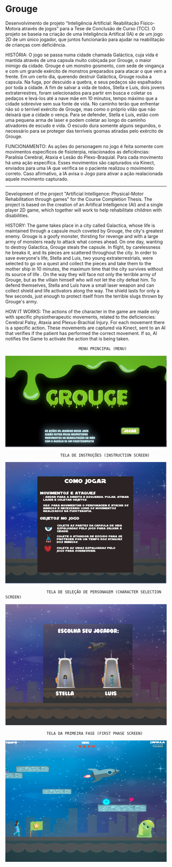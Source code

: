 # Grouge

Desenvolvimento de projeto “Inteligência Artificial: Reabilitação Físico-Motora através de jogos” para a Tese de Conclusão de Curso (TCC). O projeto se baseia na criação de uma Inteligência Artifical (IA) e de um jogo 2D de um único jogador, que juntos funcionarão para ajudar na reabilitação de crianças com deficiência. 

HISTÓRIA: O jogo se passa numa cidade chamada Galáctica, cuja vida é mantida através de uma capsula muito cobiçada por Grouge, o maior inimigo da cidade. Grouge é um monstro gosmento, com sede de vingança e com um grande exército de monstros preparados para atacar o que vem a frente. Em um certo dia, querendo destruir Galáctica, Grouge rouba a capsula. Na fuga, por descuido a quebra, e seus pedaços são espalhados por toda a cidade. A fim de salvar a vida de todos, Stella e Luís, dois jovens extraterrestres, foram selecionados para partir em busca e coletar os pedaços e levá-los até a nave mãe em 10 minutos, tempo máximo que a cidade sobrevive sem sua fonte de vida. No caminho terão que enfrentar não só o terrível exército de Grouge, mas como o próprio vilão que não deixará que a cidade o vença. Para se defender, Stella e Luís, estão com uma pequena arma de laser e podem coletar ao longo do caminho ativadores de escudo e vida. O escudo dura somente alguns segundos, o necessário para se proteger das terríveis gosmas atiradas pelo exército de Grouge.

FUNCIONAMENTO: As ações do personagem no jogo é feita somente com movimentos específicos de fisioterpia, relacionados as deficiências: Paralisia Cerebral, Ataxia e Lesão do Plexo-Braquial. Para cada movimento há uma ação específica. Esses movimentos são capturados via Kinect, enviados para uma IA que verifica se o paciente realizou o movimento correto. Caso afirmativo, a IA avisa o Jogo para ativar a ação realacionada aquele movimento capturado.

--------------------------------------------------------------------------------------------------------------------------------------
Development of the project "Artificial Intelligence: Physical-Motor Rehabilitation through games" for the Course Completion Thesis. The project is based on the creation of an Artifical Intelligence (AI) and a single player 2D game, which together will work to help rehabilitate children with disabilities.

HISTORY: The game takes place in a city called Galactica, whose life is maintained through a capsule much coveted by Grouge, the city's greatest enemy. Grouge is a goofy monster, thirsting for revenge and with a large army of monsters ready to attack what comes ahead. On one day, wanting to destroy Galactica, Grouge steals the capsule. In flight, by carelessness he breaks it, and its pieces are scattered throughout the city. In order to save everyone's life, Stella and Luis, two young extraterrestrials, were selected to go on a quest and collect the pieces and take them to the mother ship in 10 minutes, the maximum time that the city survives without its source of life . On the way they will face not only the terrible army of Grouge, but as the villain himself who will not let the city defeat him. To defend themselves, Stella and Luís have a small laser weapon and can collect shield and life activators along the way. The shield lasts for only a few seconds, just enough to protect itself from the terrible slugs thrown by Grouge's army.

HOW IT WORKS: The actions of the character in the game are made only with specific physiotherapeutic movements, related to the deficiencies: Cerebral Palsy, Ataxia and Plexus-Brachial Injury. For each movement there is a specific action. These movements are captured via Kinect, sent to an AI that verifies if the patient has performed the correct movement. If so, AI notifies the Game to activate the action that is being taken.

                                    MENU PRINCIPAL (MENU)
![alt text](https://github.com/refalguera/Grouge/blob/master/ImagesOfTheFinalVersion/Menu.png)

                            TELA DE INSTRUÇÕES (INSTRUCTION SCREEN)
![alt text](https://github.com/refalguera/Grouge/blob/master/ImagesOfTheFinalVersion/Instrucao.png)

                      TELA DE SELEÇÃO DE PERSONAGEM (CHARACTER SELECTION SCREEN)
![alt text](https://github.com/refalguera/Grouge/blob/master/ImagesOfTheFinalVersion/Personagens.png)

                      TELA DA PRIMEIRA FASE (FIRST PHASE SCREEN)
![alt text](https://github.com/refalguera/Grouge/blob/master/ImagesOfTheFinalVersion/Fase1.png)

